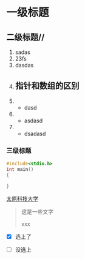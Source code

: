 # 一级标题
## 二级标题//
1. sadas
2. 23fs
3. dasdas
4. ## 指针和数组的区别
5. - dasd
6. - asdasd
7. - dsadasd
 ### 三级标题
 ```c
 #include<stdio.h>
 int main()
 {
 
 }
 ```
 [太原科技大学](http://www.tyust.edu.cn)
 > 这是一些文字
 >
 > xxx

  - [x] 选上了

  - [ ] 没选上

    